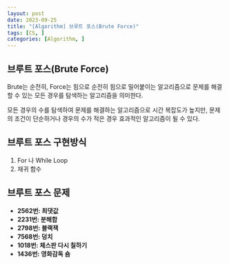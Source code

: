 ```yaml
---
layout: post
date: 2023-09-25
title: "[Algorithm] 브루트 포스(Brute Force)"
tags: [CS, ]
categories: [Algorithm, ]
---
```



## 브루트 포스(Brute Force)


Brute는 순전히, Force는 힘으로 순전히 힘으로 밀어붙이는 알고리즘으로 문제를 해결할 수 있는 모든 경우를 탐색하는 알고리즘을 의미한다.


모든 경우의 수를 탐색하여 문제를 해결하는 알고리즘으로 시간 복잡도가 높지만, 문제의 조건이 단순하거나 경우의 수가 적은 경우 효과적인 알고리즘이 될 수 있다.



## 브루트 포스 구현방식

1. For 나 While Loop
2. 재귀 함수


## 브루트 포스 문제

- **2562번: 최댓값**
- **2231번: 분해합**
- **2798번: 블랙잭**
- **7568번: 덩치**
- **1018번: 체스판 다시 칠하기**
- **1436번: 영화감독 숌**
